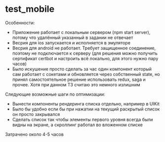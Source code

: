 # test_mobile

Особенности:
* Приложение работает с локальным сервером (npm start server), потому что удалённый указанный в задании не отвечает
* Весрия для ios запускается и исполняется в эмуляторе
* Весрия для android не работает. Требует защищенное соединение, поэтому не подключается к серверу (для решения можно получить сертификат certbot и настроить всё локально, для этого нужно пару часов)
* Было искушение просто сделать за час один компонент который сам работает с сокетами и обновляется через собственный state, но принял самостоятельное решение использовать redux, saga и прочее. Хотя при данном ТЗ считаю это немного излишним

Следующие возможные  шаги по оптимизации:
* Вынести компоненты рендеринга списка отдельно, например в UIKit
* Было бы удобно если бы при нажатии на текущий раскрытый список он просто закрывался
* Сделать список так чтобы элементы первого уровня всегда были видны на экране, а скроллинг работал во вложенном списке

Затрачено около 4-5 часов
